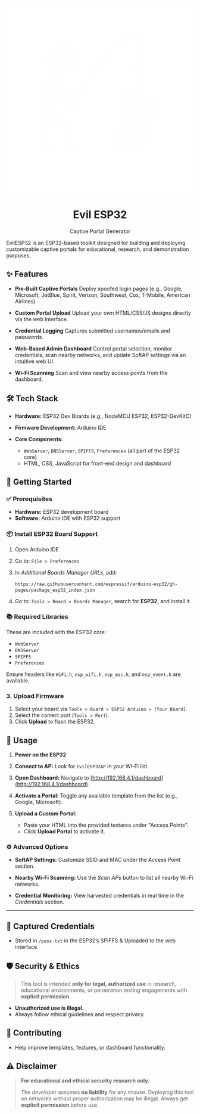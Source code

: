 <div align="center">
  <img src="./assets/logo.png" alt="evilesp" />
  <h1><strong>Evil ESP32</strong></h1>
  <p>Captive Portal Generator</p>
</div>
EvilESP32 is an ESP32-based toolkit designed for building and deploying customizable captive portals for educational, research, and demonstration purposes.

## ✨ Features

* **Pre-Built Captive Portals**
  Deploy spoofed login pages (e.g., Google, Microsoft, JetBlue, Spirit, Verizon, Southwest, Cox, T-Mobile, American Airlines).

* **Custom Portal Upload**
  Upload your own HTML/CSS/JS designs directly via the web interface.

* **Credential Logging**
  Captures submitted usernames/emails and passwords.

* **Web-Based Admin Dashboard**
  Control portal selection, monitor credentials, scan nearby networks, and update SoftAP settings via an intuitive web UI.

* **Wi-Fi Scanning**
  Scan and view nearby access points from the dashboard.

## 🛠️ Tech Stack

* **Hardware:** ESP32 Dev Boards (e.g., NodeMCU ESP32, ESP32-DevKitC)
* **Firmware Development:** Arduino IDE
* **Core Components:**

  * `WebServer`, `DNSServer`, `SPIFFS`, `Preferences` (all part of the ESP32 core)
  * HTML, CSS, JavaScript for front-end design and dashboard

## 🚀 Getting Started

### ✅ Prerequisites

* **Hardware:** ESP32 development board
* **Software:** Arduino IDE with ESP32 support

### 📦 Install ESP32 Board Support

1. Open Arduino IDE
2. Go to: `File > Preferences`
3. In *Additional Boards Manager URLs*, add:

   ```
   https://raw.githubusercontent.com/espressif/arduino-esp32/gh-pages/package_esp32_index.json
   ```
4. Go to: `Tools > Board > Boards Manager`, search for **ESP32**, and install it.

### 📚 Required Libraries

These are included with the ESP32 core:

* `WebServer`
* `DNSServer`
* `SPIFFS`
* `Preferences`

Ensure headers like `WiFi.h`, `esp_wifi.h`, `esp_mac.h`, and `esp_event.h` are available.

### 3. Upload Firmware

1. Select your board via `Tools > Board > ESP32 Arduino > [Your Board]`.
2. Select the correct port (`Tools > Port`).
3. Click **Upload** to flash the ESP32.

## 🧪 Usage

1. **Power on the ESP32**
2. **Connect to AP:** Look for `EvilESP32AP` in your Wi-Fi list.
3. **Open Dashboard:** Navigate to [http://192.168.4.1/dashboard](http://192.168.4.1/dashboard).
4. **Activate a Portal:** Toggle any available template from the list (e.g., Google, Microsoft).
5. **Upload a Custom Portal:**

   * Paste your HTML into the provided textarea under "Access Points".
   * Click **Upload Portal** to activate it.

### ⚙️ Advanced Options

* **SoftAP Settings:**
  Customize SSID and MAC under the *Access Point* section.

* **Nearby Wi-Fi Scanning:**
  Use the *Scan APs* button to list all nearby Wi-Fi networks.

* **Credential Monitoring:**
  View harvested credentials in real time in the *Credentials* section.

---

## 💾 Captured Credentials

* Stored in `/pass.txt` in the ESP32’s SPIFFS & Uploaded to the web interface.

## 🛡️ Security & Ethics

> This tool is intended **only for legal, authorized use** in research, educational environments, or penetration testing engagements with **explicit permission**.

* **Unauthorized use is illegal.**
* Always follow ethical guidelines and respect privacy.

## 🤝 Contributing
* Help improve templates, features, or dashboard functionality.

## ⚠️ Disclaimer

> **For educational and ethical security research only.**
>
> The developer assumes **no liability** for any misuse. Deploying this tool on networks without proper authorization may be illegal. Always get **explicit permission** before use.
